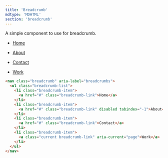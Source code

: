 ```yaml
---
title: 'Breadcrumb'
mdtype: 'MDHTML'
section: 'breadcrumb'
---
```


A simple component to use for breadcrumb.

<div class="gra-s-wrapper">
<nav class="breadcrumb" aria-label="breadcrumbs">
<ul class="breadcrumb-list">
<li class="breadcrumb-item">

[Home](/docs/breadcrumb/# 'BreadcrumbLink')

</li>
<li class="breadcrumb-item">

[About](/docs/breadcrumb/# 'BreadcrumbLink')

</li>
<li class="breadcrumb-item">

[Contact](/docs/breadcrumb/# 'BreadcrumbLink')

</li>
<li class="breadcrumb-item">

[Work](/docs/breadcrumb/# 'BreadcrumbLinkCurrent')

</li>
</ul>
</nav>
</div>


```html
<nav class="breadcrumb" aria-label="breadcrumbs">
  <ul class="breadcrumb-list">
    <li class="breadcrumb-item">
      <a href="#" class="breadcrumb-link">Home</a>
    </li>
    <li class="breadcrumb-item">
      <a href="#" class="breadcrumb-link" disabled tabindex="-1">About</a>
    </li>
    <li class="breadcrumb-item">
      <a href="#" class="breadcrumb-link">Contact</a>
    </li>
    <li class="breadcrumb-item">
      <a class="current breadcrumb-link" aria-current="page">Work</a>
    </li>
  </ul>
</nav>
```